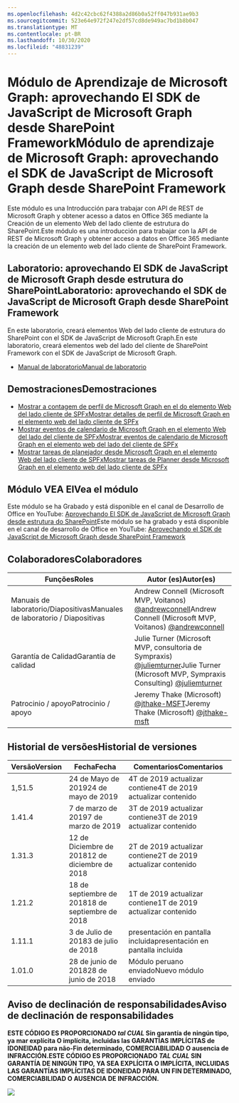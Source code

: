 ```yaml
---
ms.openlocfilehash: 4d2c42cbc62f4388a2d86b0a52ff047b931ae9b3
ms.sourcegitcommit: 523e64e972f247e2df57cd8de949ac7bd1b8b047
ms.translationtype: MT
ms.contentlocale: pt-BR
ms.lasthandoff: 10/30/2020
ms.locfileid: "48831239"
---
```

# <a name="mdulo-de-aprendizaje-de-microsoft-graph-aprovechando-el-sdk-de-javascript-de-microsoft-graph-desde-sharepoint-framework"></a><span data-ttu-id="bbbc5-101">Módulo de Aprendizaje de Microsoft Graph: aprovechando El SDK de JavaScript de Microsoft Graph desde SharePoint Framework</span><span class="sxs-lookup"><span data-stu-id="bbbc5-101">Módulo de aprendizaje de Microsoft Graph: aprovechando el SDK de JavaScript de Microsoft Graph desde SharePoint Framework</span></span>

<span data-ttu-id="bbbc5-102">Este módulo es una Introducción para trabajar con API de REST de Microsoft Graph y obtener acesso a datos en Office 365 mediante la Creación de un elemento Web del lado cliente de estrutura do SharePoint.</span><span class="sxs-lookup"><span data-stu-id="bbbc5-102">Este módulo es una introducción para trabajar con la API de REST de Microsoft Graph y obtener acceso a datos en Office 365 mediante la creación de un elemento web del lado cliente de SharePoint Framework.</span></span>

## <a name="laboratorio-aprovechando-el-sdk-de-javascript-de-microsoft-graph-desde-sharepoint-framework"></a><span data-ttu-id="bbbc5-103">Laboratorio: aprovechando El SDK de JavaScript de Microsoft Graph desde estrutura do SharePoint</span><span class="sxs-lookup"><span data-stu-id="bbbc5-103">Laboratorio: aprovechando el SDK de JavaScript de Microsoft Graph desde SharePoint Framework</span></span>

<span data-ttu-id="bbbc5-104">En este laboratorio, creará elementos Web del lado cliente de estrutura do SharePoint con el SDK de JavaScript de Microsoft Graph.</span><span class="sxs-lookup"><span data-stu-id="bbbc5-104">En este laboratorio, creará elementos web del lado del cliente de SharePoint Framework con el SDK de JavaScript de Microsoft Graph.</span></span>

- [<span data-ttu-id="bbbc5-105">Manual de laboratorio</span><span class="sxs-lookup"><span data-stu-id="bbbc5-105">Manual de laboratorio</span></span>](./Lab.md)

## <a name="demostraciones"></a><span data-ttu-id="bbbc5-106">Demostraciones</span><span class="sxs-lookup"><span data-stu-id="bbbc5-106">Demostraciones</span></span>

- [<span data-ttu-id="bbbc5-107">Mostrar a contagem de perfil de Microsoft Graph en el do elemento Web del lado cliente de SPFx</span><span class="sxs-lookup"><span data-stu-id="bbbc5-107">Mostrar detalles de perfil de Microsoft Graph en el elemento web del lado cliente de SPFx</span></span>](./Demos/01-personal-info)
- [<span data-ttu-id="bbbc5-108">Mostrar eventos de calendario de Microsoft Graph en el elemento Web del lado del cliente de SPFx</span><span class="sxs-lookup"><span data-stu-id="bbbc5-108">Mostrar eventos de calendario de Microsoft Graph en el elemento web del lado del cliente de SPFx</span></span>](./Demos/02-events)
- [<span data-ttu-id="bbbc5-109">Mostrar tareas de planejador desde Microsoft Graph en el elemento Web del lado cliente de SPFx</span><span class="sxs-lookup"><span data-stu-id="bbbc5-109">Mostrar tareas de Planner desde Microsoft Graph en el elemento web del lado cliente de SPFx</span></span>](./Demos/03-tasks)

## <a name="vea-el-mdulo"></a><span data-ttu-id="bbbc5-110">Módulo VEA El</span><span class="sxs-lookup"><span data-stu-id="bbbc5-110">Vea el módulo</span></span>

<span data-ttu-id="bbbc5-111">Este módulo se ha Grabado y está disponible en el canal de Desarrollo de Office en YouTube: [Aprovechando El SDK de JavaScript de Microsoft Graph desde estrutura do SharePoint](https://www.youtube.com/watch?v=U1JrBwP3vc8)</span><span class="sxs-lookup"><span data-stu-id="bbbc5-111">Este módulo se ha grabado y está disponible en el canal de desarrollo de Office en YouTube: [Aprovechando el SDK de JavaScript de Microsoft Graph desde SharePoint Framework](https://www.youtube.com/watch?v=U1JrBwP3vc8)</span></span>

## <a name="colaboradores"></a><span data-ttu-id="bbbc5-112">Colaboradores</span><span class="sxs-lookup"><span data-stu-id="bbbc5-112">Colaboradores</span></span>

| <span data-ttu-id="bbbc5-113">Funções</span><span class="sxs-lookup"><span data-stu-id="bbbc5-113">Roles</span></span> | <span data-ttu-id="bbbc5-114">Autor (es)</span><span class="sxs-lookup"><span data-stu-id="bbbc5-114">Autor(es)</span></span> |
| -------------------- | --------------------------------------------------------------------------------------------- |
|  <span data-ttu-id="bbbc5-115">Manuais de laboratorio/Diapositivas</span><span class="sxs-lookup"><span data-stu-id="bbbc5-115">Manuales de laboratorio / Diapositivas</span></span> | <span data-ttu-id="bbbc5-116">Andrew Connell (Microsoft MVP, Voitanos) [@andrewconnell](//github.com/andrewconnell)</span><span class="sxs-lookup"><span data-stu-id="bbbc5-116">Andrew Connell (Microsoft MVP, Voitanos) [@andrewconnell](//github.com/andrewconnell)</span></span> |
| <span data-ttu-id="bbbc5-117">Garantía de Calidad</span><span class="sxs-lookup"><span data-stu-id="bbbc5-117">Garantía de calidad</span></span> | <span data-ttu-id="bbbc5-118">Julie Turner (Microsoft MVP, consultoria de Sympraxis) [@juliemturner](//github.com/juliemturner)</span><span class="sxs-lookup"><span data-stu-id="bbbc5-118">Julie Turner (Microsoft MVP, Sympraxis Consulting) [@juliemturner](//github.com/juliemturner)</span></span> |
| <span data-ttu-id="bbbc5-119">Patrocinio / apoyo</span><span class="sxs-lookup"><span data-stu-id="bbbc5-119">Patrocinio / apoyo</span></span> | <span data-ttu-id="bbbc5-120">Jeremy Thake (Microsoft) [@jthake-MSFT](//github.com/jthake-msft)</span><span class="sxs-lookup"><span data-stu-id="bbbc5-120">Jeremy Thake (Microsoft) [@jthake-msft](//github.com/jthake-msft)</span></span> |

## <a name="historial-de-versiones"></a><span data-ttu-id="bbbc5-121">Historial de versões</span><span class="sxs-lookup"><span data-stu-id="bbbc5-121">Historial de versiones</span></span>

| <span data-ttu-id="bbbc5-122">Versão</span><span class="sxs-lookup"><span data-stu-id="bbbc5-122">Version</span></span> | <span data-ttu-id="bbbc5-123">Fecha</span><span class="sxs-lookup"><span data-stu-id="bbbc5-123">Fecha</span></span> | <span data-ttu-id="bbbc5-124">Comentarios</span><span class="sxs-lookup"><span data-stu-id="bbbc5-124">Comentarios</span></span> |
| ------- | ------------------ | ---------------------- |
| <span data-ttu-id="bbbc5-125">1,5</span><span class="sxs-lookup"><span data-stu-id="bbbc5-125">1.5</span></span> | <span data-ttu-id="bbbc5-126">24 de Mayo de 2019</span><span class="sxs-lookup"><span data-stu-id="bbbc5-126">24 de mayo de 2019</span></span> | <span data-ttu-id="bbbc5-127">4T de 2019 actualizar contiene</span><span class="sxs-lookup"><span data-stu-id="bbbc5-127">4T de 2019 actualizar contenido</span></span> |
| <span data-ttu-id="bbbc5-128">1.4</span><span class="sxs-lookup"><span data-stu-id="bbbc5-128">1.4</span></span> | <span data-ttu-id="bbbc5-129">7 de marzo de 2019</span><span class="sxs-lookup"><span data-stu-id="bbbc5-129">7 de marzo de 2019</span></span> | <span data-ttu-id="bbbc5-130">3T de 2019 actualizar contiene</span><span class="sxs-lookup"><span data-stu-id="bbbc5-130">3T de 2019 actualizar contenido</span></span> |
| <span data-ttu-id="bbbc5-131">1.3</span><span class="sxs-lookup"><span data-stu-id="bbbc5-131">1.3</span></span> | <span data-ttu-id="bbbc5-132">12 de Diciembre de 2018</span><span class="sxs-lookup"><span data-stu-id="bbbc5-132">12 de diciembre de 2018</span></span> | <span data-ttu-id="bbbc5-133">2T de 2019 actualizar contiene</span><span class="sxs-lookup"><span data-stu-id="bbbc5-133">2T de 2019 actualizar contenido</span></span> |
| <span data-ttu-id="bbbc5-134">1.2</span><span class="sxs-lookup"><span data-stu-id="bbbc5-134">1.2</span></span> | <span data-ttu-id="bbbc5-135">18 de septiembre de 2018</span><span class="sxs-lookup"><span data-stu-id="bbbc5-135">18 de septiembre de 2018</span></span> | <span data-ttu-id="bbbc5-136">1T de 2019 actualizar contiene</span><span class="sxs-lookup"><span data-stu-id="bbbc5-136">1T de 2019 actualizar contenido</span></span> |
| <span data-ttu-id="bbbc5-137">1.1</span><span class="sxs-lookup"><span data-stu-id="bbbc5-137">1.1</span></span> | <span data-ttu-id="bbbc5-138">3 de Julio de 2018</span><span class="sxs-lookup"><span data-stu-id="bbbc5-138">3 de julio de 2018</span></span> | <span data-ttu-id="bbbc5-139">presentación en pantalla incluida</span><span class="sxs-lookup"><span data-stu-id="bbbc5-139">presentación en pantalla incluida</span></span> |
| <span data-ttu-id="bbbc5-140">1.0</span><span class="sxs-lookup"><span data-stu-id="bbbc5-140">1.0</span></span> | <span data-ttu-id="bbbc5-141">28 de junio de 2018</span><span class="sxs-lookup"><span data-stu-id="bbbc5-141">28 de junio de 2018</span></span> | <span data-ttu-id="bbbc5-142">Módulo peruano enviado</span><span class="sxs-lookup"><span data-stu-id="bbbc5-142">Nuevo módulo enviado</span></span> |

## <a name="aviso-de-declinacin-de-responsabilidades"></a><span data-ttu-id="bbbc5-143">Aviso de declinación de responsabilidades</span><span class="sxs-lookup"><span data-stu-id="bbbc5-143">Aviso de declinación de responsabilidades</span></span>

<span data-ttu-id="bbbc5-144">**ESTE CÓDIGO ES PROPORCIONADO _tal CUAL_ Sin garantía de ningún tipo, ya mar explícita O implícita, incluidas las GARANTÍAS IMPLÍCITAS de IDONEIDAD para não-Fin determinado, COMERCIABILIDAD O ausencia de INFRACCIÓN.**</span><span class="sxs-lookup"><span data-stu-id="bbbc5-144">**ESTE CÓDIGO ES PROPORCIONADO _TAL CUAL_ SIN GARANTÍA DE NINGÚN TIPO, YA SEA EXPLÍCITA O IMPLÍCITA, INCLUIDAS LAS GARANTÍAS IMPLÍCITAS DE IDONEIDAD PARA UN FIN DETERMINADO, COMERCIABILIDAD O AUSENCIA DE INFRACCIÓN.**</span></span>

<img src="https://telemetry.sharepointpnp.com/msgraph-training-spfx" />
